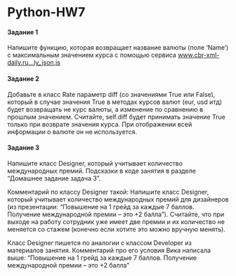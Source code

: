 # Python-HW7
#### Задание 1

Напишите функцию, которая возвращает название валюты (поле ‘Name’) с максимальным значением курса с помощью сервиса www.cbr-xml-daily.ru...ly_json.js

#### Задание 2

Добавьте в класс Rate параметр diff (со значениями True или False), который в случае значения True в методах курсов валют (eur, usd итд) будет возвращать не курс валюты, а изменение по сравнению в прошлым значением. Считайте, self.diff будет принимать значение True только при возврате значения курса. При отображении всей информации о валюте он не используется.

#### Задание 3

Напишите класс Designer, который учитывает количество международных премий. Подсказки в коде занятия в разделе “Домашнее задание задача 3”.

Комментарий по классу Designer такой: Напишите класс Designer, который учитывает количество международных премий для дизайнеров (из презентации: “Повышение на 1 грейд за каждые 7 баллов. Получение международной премии – это +2 балла”). Считайте, что при выходе на работу сотрудник уже имеет две премии и их количество не меняется со стажем (конечно если хотите это можно вручную менять).

Класс Designer пишется по аналогии с классом Developer из материалов занятия. Комментарий про его условия Вика написала выше: “Повышение на 1 грейд за каждые 7 баллов. Получение международной премии – это +2 балла”
